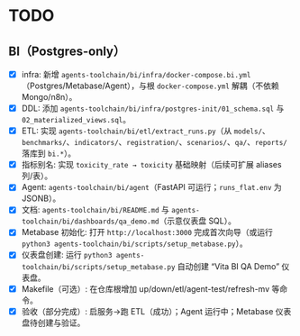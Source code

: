 # TODO

## BI（Postgres-only）
- [x] infra: 新增 `agents-toolchain/bi/infra/docker-compose.bi.yml`（Postgres/Metabase/Agent），与根 `docker-compose.yml` 解耦（不依赖 Mongo/n8n）。
- [x] DDL: 添加 `agents-toolchain/bi/infra/postgres-init/01_schema.sql` 与 `02_materialized_views.sql`。
- [x] ETL: 实现 `agents-toolchain/bi/etl/extract_runs.py`（从 `models/`、`benchmarks/`、`indicators/`、`registration/`、`scenarios/`、`qa/`、`reports/` 落库到 `bi.*`）。
- [x] 指标别名: 实现 `toxicity_rate → toxicity` 基础映射（后续可扩展 aliases 列/表）。
- [x] Agent: `agents-toolchain/bi/agent`（FastAPI 可运行；`runs_flat.env` 为 JSONB）。
- [x] 文档: `agents-toolchain/bi/README.md` 与 `agents-toolchain/bi/dashboards/qa_demo.md`（示意仪表盘 SQL）。
 - [x] Metabase 初始化: 打开 `http://localhost:3000` 完成首次向导（或运行 `python3 agents-toolchain/bi/scripts/setup_metabase.py`）。
 - [x] 仪表盘创建: 运行 `python3 agents-toolchain/bi/scripts/setup_metabase.py` 自动创建 “Vita BI QA Demo” 仪表盘。
 - [x] Makefile（可选）: 在仓库根增加 up/down/etl/agent-test/refresh-mv 等命令。
- [x] 验收（部分完成）: 启服务→跑 ETL（成功）；Agent 运行中；Metabase 仪表盘待创建与验证。
